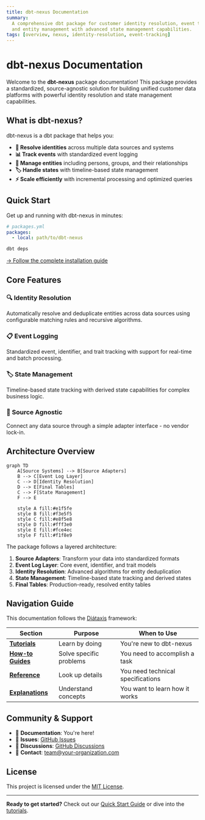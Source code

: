 ```yaml
---
title: dbt-nexus Documentation
summary:
  A comprehensive dbt package for customer identity resolution, event tracking,
  and entity management with advanced state management capabilities.
tags: [overview, nexus, identity-resolution, event-tracking]
---
```


# dbt-nexus Documentation

Welcome to the **dbt-nexus** package documentation! This package provides a
standardized, source-agnostic solution for building unified customer data
platforms with powerful identity resolution and state management capabilities.

## What is dbt-nexus?

dbt-nexus is a dbt package that helps you:

- **🔗 Resolve identities** across multiple data sources and systems
- **📊 Track events** with standardized event logging
- **👥 Manage entities** including persons, groups, and their relationships
- **🏷️ Handle states** with timeline-based state management
- **⚡ Scale efficiently** with incremental processing and optimized queries

## Quick Start

Get up and running with dbt-nexus in minutes:

```yaml
# packages.yml
packages:
  - local: path/to/dbt-nexus
```

```bash
dbt deps
```

[→ Follow the complete installation guide](getting-started/installation.md)

## Core Features

### 🔍 Identity Resolution

Automatically resolve and deduplicate entities across data sources using
configurable matching rules and recursive algorithms.

### 📋 Event Logging

Standardized event, identifier, and trait tracking with support for real-time
and batch processing.

### 🏷️ State Management

Timeline-based state tracking with derived state capabilities for complex
business logic.

### 🔧 Source Agnostic

Connect any data source through a simple adapter interface - no vendor lock-in.

## Architecture Overview

```mermaid
graph TD
    A[Source Systems] --> B[Source Adapters]
    B --> C[Event Log Layer]
    C --> D[Identity Resolution]
    D --> E[Final Tables]
    C --> F[State Management]
    F --> E

    style A fill:#e1f5fe
    style B fill:#f3e5f5
    style C fill:#e8f5e8
    style D fill:#fff3e0
    style E fill:#fce4ec
    style F fill:#f1f8e9
```

The package follows a layered architecture:

1. **Source Adapters**: Transform your data into standardized formats
2. **Event Log Layer**: Core event, identifier, and trait models
3. **Identity Resolution**: Advanced algorithms for entity deduplication
4. **State Management**: Timeline-based state tracking and derived states
5. **Final Tables**: Production-ready, resolved entity tables

## Navigation Guide

This documentation follows the [Diátaxis](https://diataxis.fr/) framework:

| Section                           | Purpose                 | When to Use                       |
| --------------------------------- | ----------------------- | --------------------------------- |
| **[Tutorials](tutorials/)**       | Learn by doing          | You're new to dbt-nexus           |
| **[How-to Guides](how-to/)**      | Solve specific problems | You need to accomplish a task     |
| **[Reference](reference/)**       | Look up details         | You need technical specifications |
| **[Explanations](explanations/)** | Understand concepts     | You want to learn how it works    |

## Community & Support

- 📖 **Documentation**: You're here!
- 🐛 **Issues**:
  [GitHub Issues](https://github.com/your-organization/dbt-nexus/issues)
- 💬 **Discussions**:
  [GitHub Discussions](https://github.com/your-organization/dbt-nexus/discussions)
- 📧 **Contact**:
  [team@your-organization.com](mailto:team@your-organization.com)

## License

This project is licensed under the
[MIT License](https://github.com/your-organization/dbt-nexus/blob/main/LICENSE).

---

**Ready to get started?** Check out our
[Quick Start Guide](getting-started/quick-start.md) or dive into the
[tutorials](tutorials/).
